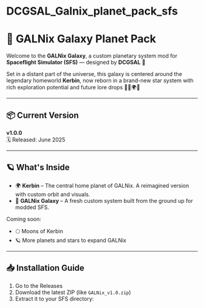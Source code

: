 # DCGSAL_Galnix_planet_pack_sfs
# 🌌 GALNix Galaxy Planet Pack

Welcome to the **GALNix Galaxy**, a custom planetary system mod for **Spaceflight Simulator (SFS)** — designed by **DCGSAL** 🚀

Set in a distant part of the universe, this galaxy is centered around the legendary homeworld **Kerbin**, now reborn in a brand-new star system with rich exploration potential and future lore drops 😮‍💨🌍✨

---

## 📦 Current Version
**v1.0.0**  
🗓️ Released: June 2025

---

## 🪐 What's Inside

- 🌍 **Kerbin** – The central home planet of GALNix. A reimagined version with custom orbit and visuals.
- 🌌 **GALNix Galaxy** – A fresh custom system built from the ground up for modded SFS.

Coming soon:
- 🌕 Moons of Kerbin
- 🪐 More planets and stars to expand GALNix

---

## 📥 Installation Guide

1. Go to the Releases
2. Download the latest ZIP (like `GALNix_v1.0.zip`)
3. Extract it to your SFS directory:

